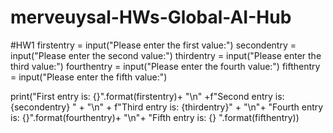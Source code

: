 # merveuysal-HWs-Global-AI-Hub
#HW1
firstentry = input("Please enter the first value:")
secondentry = input("Please enter the second value:")
thirdentry = input("Please enter the third value:")
fourthentry = input("Please enter the fourth value:")
fifthentry = input("Please enter the fifth value:")

print("First entry is: {}".format(firstentry)+ "\n" +f"Second entry is: {secondentry} " +
      "\n" + f"Third entry is: {thirdentry}" + "\n"+ "Fourth entry is: {}".format(fourthentry)+ "\n"+ "Fifth entry is: {} ".format(fifthentry))
